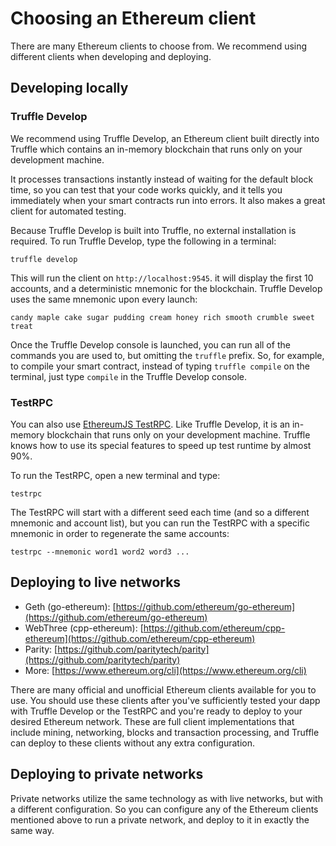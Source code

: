 # Choosing an Ethereum client

There are many Ethereum clients to choose from. We recommend using different clients when developing and deploying.

## Developing locally

### Truffle Develop

We recommend using Truffle Develop, an Ethereum client built directly into Truffle which contains an in-memory blockchain that runs only on your development machine.

It processes transactions instantly instead of waiting for the default block time, so you can test that your code works quickly, and it tells you immediately when your smart contracts run into errors. It also makes a great client for automated testing.

Because Truffle Develop is built into Truffle, no external installation is required. To run Truffle Develop, type the following in a terminal:

```shell
truffle develop
```

This will run the client on `http://localhost:9545`. it will display the first 10 accounts, and a deterministic mnemonic for the blockchain. Truffle Develop uses the same mnemonic upon every launch:

```
candy maple cake sugar pudding cream honey rich smooth crumble sweet treat
```

Once the Truffle Develop console is launched, you can run all of the commands you are used to, but omitting the `truffle` prefix. So, for example, to compile your smart contract, instead of typing `truffle compile` on the terminal, just type `compile` in the Truffle Develop console.

### TestRPC

You can also use [EthereumJS TestRPC](https://github.com/ethereumjs/testrpc). Like Truffle Develop, it is an in-memory blockchain that runs only on your development machine. Truffle knows how to use its special features to speed up test runtime by almost 90%.

To run the TestRPC, open a new terminal and type:

```shell
testrpc
```

The TestRPC will start with a different seed each time (and so a different mnemonic and account list), but you can run the TestRPC with a specific mnemonic in order to regenerate the same accounts:

```shell
testrpc --mnemonic word1 word2 word3 ...
```

## Deploying to live networks

* Geth (go-ethereum): [https://github.com/ethereum/go-ethereum](https://github.com/ethereum/go-ethereum)
* WebThree (cpp-ethereum): [https://github.com/ethereum/cpp-ethereum](https://github.com/ethereum/cpp-ethereum)
* Parity: [https://github.com/paritytech/parity](https://github.com/paritytech/parity)
* More: [https://www.ethereum.org/cli](https://www.ethereum.org/cli)

There are many official and unofficial Ethereum clients available for you to use. You should use these clients after you've sufficiently tested your dapp with Truffle Develop or the TestRPC and you're ready to deploy to your desired Ethereum network. These are full client implementations that include mining, networking, blocks and transaction processing, and Truffle can deploy to these clients without any extra configuration.

## Deploying to private networks

Private networks utilize the same technology as with live networks, but with a different configuration. So you can configure any of the Ethereum clients mentioned above to run a private network, and deploy to it in exactly the same way.

